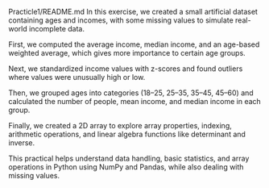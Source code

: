 Practicle1/README.md
In this exercise, we created a small artificial dataset containing ages and incomes, with some missing values to simulate real-world incomplete data.

First, we computed the average income, median income, and an age-based weighted average, which gives more importance to certain age groups.

Next, we standardized income values with z-scores and found outliers where values were unusually high or low.

Then, we grouped ages into categories (18–25, 25–35, 35–45, 45–60) and calculated the number of people, mean income, and median income in each group.

Finally, we created a 2D array to explore array properties, indexing, arithmetic operations, and linear algebra functions like determinant and inverse.

This practical helps understand data handling, basic statistics, and array operations in Python using NumPy and Pandas, while also dealing with missing values.
